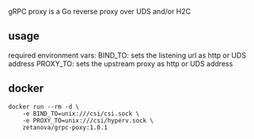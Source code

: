 gRPC proxy is a Go reverse proxy over UDS and/or H2C

## usage

required environment vars:
BIND_TO: sets the listening url as http or UDS address
PROXY_TO: sets the upstream proxy as http or UDS address


## docker
```
docker run --rm -d \
    -e BIND_TO=unix:///csi/csi.sock \
    -e PROXY_TO=unix:///csi/hyperv.sock \
    zetanova/grpc-poxy:1.0.1
```